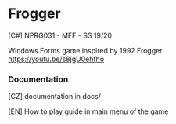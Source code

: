 # Frogger

[C#] NPRG031 - MFF - SS 19/20

Windows Forms game inspired by 1992 Frogger https://youtu.be/s8jgU0ehfho


### Documentation
[CZ] documentation in docs/

[EN] How to play guide in main menu of the game
